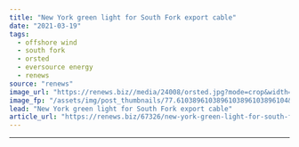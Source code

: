 ```yaml
---
title: "New York green light for South Fork export cable"
date: "2021-03-19"
tags: 
  - offshore wind
  - south fork
  - orsted
  - eversource energy
  - renews
source: "renews"
image_url: "https://renews.biz//media/24008/orsted.jpg?mode=crop&width=770&heightratio=0.6103896103896103896103896104&slimmage=true"
image_fp: "/assets/img/post_thumbnails/77.6103896103896103896103896104&slimmage=true"
lead: "New York green light for South Fork export cable"
article_url: "https://renews.biz/67326/new-york-green-light-for-south-fork-export-cable/"
---
```


---
